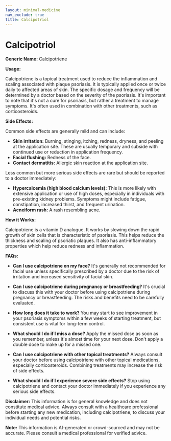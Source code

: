 ```yaml
---
layout: minimal-medicine
nav_exclude: true
title: Calcipotriol
---
```


# Calcipotriol

**Generic Name:** Calcipotriene

**Usage:**

Calcipotriene is a topical treatment used to reduce the inflammation and scaling associated with plaque psoriasis.  It is typically applied once or twice daily to affected areas of skin. The specific dosage and frequency will be determined by a doctor based on the severity of the psoriasis.  It's important to note that it's not a cure for psoriasis, but rather a treatment to manage symptoms.  It's often used in combination with other treatments, such as corticosteroids.


**Side Effects:**

Common side effects are generally mild and can include:

* **Skin irritation:**  Burning, stinging, itching, redness, dryness, and peeling at the application site.  These are usually temporary and subside with continued use or reduction in application frequency.
* **Facial flushing:** Redness of the face.
* **Contact dermatitis:** Allergic skin reaction at the application site.


Less common but more serious side effects are rare but should be reported to a doctor immediately:

* **Hypercalcemia (high blood calcium levels):** This is more likely with extensive application or use of high doses, especially in individuals with pre-existing kidney problems.  Symptoms might include fatigue, constipation, increased thirst, and frequent urination.
* **Acneiform rash:** A rash resembling acne.


**How it Works:**

Calcipotriene is a vitamin D analogue. It works by slowing down the rapid growth of skin cells that is characteristic of psoriasis.  This helps reduce the thickness and scaling of psoriatic plaques.  It also has anti-inflammatory properties which help reduce redness and inflammation.


**FAQs:**

* **Can I use calcipotriene on my face?**  It's generally not recommended for facial use unless specifically prescribed by a doctor due to the risk of irritation and increased sensitivity of facial skin.

* **Can I use calcipotriene during pregnancy or breastfeeding?**  It's crucial to discuss this with your doctor before using calcipotriene during pregnancy or breastfeeding.  The risks and benefits need to be carefully evaluated.

* **How long does it take to work?**  You may start to see improvement in your psoriasis symptoms within a few weeks of starting treatment, but consistent use is vital for long-term control.

* **What should I do if I miss a dose?**  Apply the missed dose as soon as you remember, unless it's almost time for your next dose.  Don't apply a double dose to make up for a missed one.

* **Can I use calcipotriene with other topical treatments?**  Always consult your doctor before using calcipotriene with other topical medications, especially corticosteroids.  Combining treatments may increase the risk of side effects.

* **What should I do if I experience severe side effects?**  Stop using calcipotriene and contact your doctor immediately if you experience any serious side effects.


**Disclaimer:** This information is for general knowledge and does not constitute medical advice. Always consult with a healthcare professional before starting any new medication, including calcipotriene, to discuss your individual needs and potential risks.


**Note:** This information is AI-generated or crowd-sourced and may not be accurate. Please consult a medical professional for verified advice.